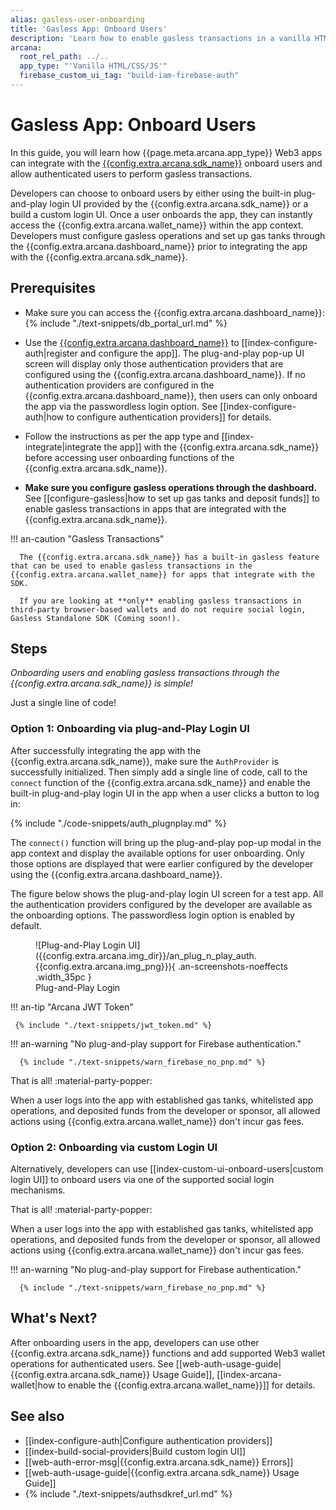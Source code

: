 ```yaml
---
alias: gasless-user-onboarding
title: 'Gasless App: Onboard Users'
description: 'Learn how to enable gasless transactions in a vanilla HTML/CSS/JS app that integrates with the Arcana Auth SDK and uses plug-and-play feature to onboard users.'
arcana:
  root_rel_path: ../..
  app_type: "'Vanilla HTML/CSS/JS'"
  firebase_custom_ui_tag: "build-iam-firebase-auth"
---
```


# Gasless App: Onboard Users

In this guide, you will learn how {{page.meta.arcana.app_type}} Web3 apps can integrate with the [{{config.extra.arcana.sdk_name}}]({{page.meta.arcana.root_rel_path}}/concepts/authsdk.md) onboard users and allow authenticated users to perform gasless transactions.

Developers can choose to onboard users by either using the built-in plug-and-play login UI provided by the {{config.extra.arcana.sdk_name}} or a build a custom login UI. Once a user onboards the app, they can instantly access the {{config.extra.arcana.wallet_name}} within the app context. Developers must configure gasless operations and set up gas tanks through the {{config.extra.arcana.dashboard_name}} prior to integrating the app with the {{config.extra.arcana.sdk_name}}.

## Prerequisites

* Make sure you can access the {{config.extra.arcana.dashboard_name}}: {% include "./text-snippets/db_portal_url.md" %}

* Use the [{{config.extra.arcana.dashboard_name}}]({{page.meta.arcana.root_rel_path}}/concepts/dashboard.md) to [[index-configure-auth|register and configure the app]]. The plug-and-play pop-up UI screen will display only those authentication providers that are configured using the {{config.extra.arcana.dashboard_name}}.  If no authentication providers are configured in the {{config.extra.arcana.dashboard_name}}, then users can only onboard the app via the passwordless login option. See [[index-configure-auth|how to configure authentication providers]] for details.
  
* Follow the instructions as per the app type and [[index-integrate|integrate the app]] with the {{config.extra.arcana.sdk_name}} before accessing user onboarding functions of the {{config.extra.arcana.sdk_name}}.

* **Make sure you configure gasless operations through the dashboard.** See [[configure-gasless|how to set up gas tanks and deposit funds]] to enable gasless transactions in apps that are integrated with the {{config.extra.arcana.sdk_name}}.

!!! an-caution "Gasless Transactions"

      The {{config.extra.arcana.sdk_name}} has a built-in gasless feature that can be used to enable gasless transactions in the {{config.extra.arcana.wallet_name}} for apps that integrate with the SDK.

      If you are looking at **only** enabling gasless transactions in third-party browser-based wallets and do not require social login, Gasless Standalone SDK (Coming soon!).

## Steps

*Onboarding users and enabling gasless transactions through the {{config.extra.arcana.sdk_name}} is simple!*

Just a single line of code!

### Option 1: Onboarding via plug-and-Play Login UI

After successfully integrating the app with the {{config.extra.arcana.sdk_name}}, make sure the `AuthProvider` is successfully initialized. Then simply add a single line of code, call to the `connect` function of the {{config.extra.arcana.sdk_name}} and enable the built-in plug-and-play login UI in the app when a user clicks a button to log in:

{% include "./code-snippets/auth_plugnplay.md" %}

The `connect()` function will bring up the plug-and-play pop-up modal in the app context and display the available options for user onboarding. Only those options are displayed that were earlier configured by the developer using the {{config.extra.arcana.dashboard_name}}.

The figure below shows the plug-and-play login UI screen for a test app. All the authentication providers configured by the developer are available as the onboarding options. The passwordless login option is enabled by default.

<figure markdown="span">
  ![Plug-and-Play Login UI]({{config.extra.arcana.img_dir}}/an_plug_n_play_auth.{{config.extra.arcana.img_png}}){ .an-screenshots-noeffects .width_35pc }
  <figcaption>Plug-and-Play Login</figcaption>
</figure>

!!! an-tip "Arcana JWT Token"

     {% include "./text-snippets/jwt_token.md" %}

!!! an-warning "No plug-and-play support for Firebase authentication."

      {% include "./text-snippets/warn_firebase_no_pnp.md" %}

That is all! :material-party-popper:

When a user logs into the app with established gas tanks, whitelisted app operations, and deposited funds from the developer or sponsor, all allowed actions using {{config.extra.arcana.wallet_name}} don't incur gas fees.

### Option 2: Onboarding via custom Login UI

Alternatively, developers can use [[index-custom-ui-onboard-users|custom login UI]] to onboard users via one of the supported social login mechanisms.

That is all! :material-party-popper:

When a user logs into the app with established gas tanks, whitelisted app operations, and deposited funds from the developer or sponsor, all allowed actions using {{config.extra.arcana.wallet_name}} don't incur gas fees.

!!! an-warning "No plug-and-play support for Firebase authentication."

      {% include "./text-snippets/warn_firebase_no_pnp.md" %}

## What's Next?

After onboarding users in the app, developers can use other {{config.extra.arcana.sdk_name}} functions and add supported Web3 wallet operations for authenticated users. See [[web-auth-usage-guide|{{config.extra.arcana.sdk_name}} Usage Guide]], [[index-arcana-wallet|how to enable the {{config.extra.arcana.wallet_name}}]] for details.

## See also

* [[index-configure-auth|Configure authentication providers]]
* [[index-build-social-providers|Build custom login UI]]
* [[web-auth-error-msg|{{config.extra.arcana.sdk_name}} Errors]]
* [[web-auth-usage-guide|{{config.extra.arcana.sdk_name}} Usage Guide]]
* {% include "./text-snippets/authsdkref_url.md" %}